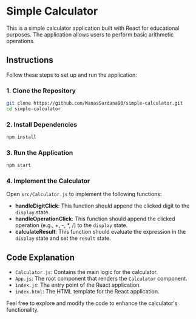 # Simple Calculator

This is a simple calculator application built with React for educational purposes. The application allows users to perform basic arithmetic operations.

## Instructions

Follow these steps to set up and run the application:

### 1. Clone the Repository

```bash
git clone https://github.com/ManasSardana90/simple-calculator.git
cd simple-calculator
```

### 2. Install Dependencies

```bash
npm install
```

### 3. Run the Application

```bash
npm start
```

### 4. Implement the Calculator

Open `src/Calculator.js` to implement the following functions:

- **handleDigitClick**: This function should append the clicked digit to the `display` state.
- **handleOperationClick**: This function should append the clicked operation (e.g., +, -, *, /) to the `display` state.
- **calculateResult**: This function should evaluate the expression in the `display` state and set the `result` state.

## Code Explanation

- `Calculator.js`: Contains the main logic for the calculator.
- `App.js`: The root component that renders the `Calculator` component.
- `index.js`: The entry point of the React application.
- `index.html`: The HTML template for the React application.

Feel free to explore and modify the code to enhance the calculator's functionality.